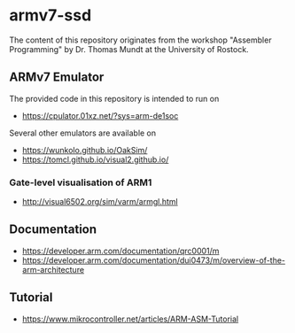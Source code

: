 # armv7-ssd
The content of this repository originates from the workshop "Assembler Programming" by Dr. Thomas Mundt at the University of Rostock.

## ARMv7 Emulator
The provided code in this repository is intended to run on 
* https://cpulator.01xz.net/?sys=arm-de1soc

Several other emulators are available on 
* https://wunkolo.github.io/OakSim/
* https://tomcl.github.io/visual2.github.io/ 

### Gate-level visualisation of ARM1
* http://visual6502.org/sim/varm/armgl.html

## Documentation
* https://developer.arm.com/documentation/qrc0001/m
* https://developer.arm.com/documentation/dui0473/m/overview-of-the-arm-architecture

## Tutorial
* https://www.mikrocontroller.net/articles/ARM-ASM-Tutorial
